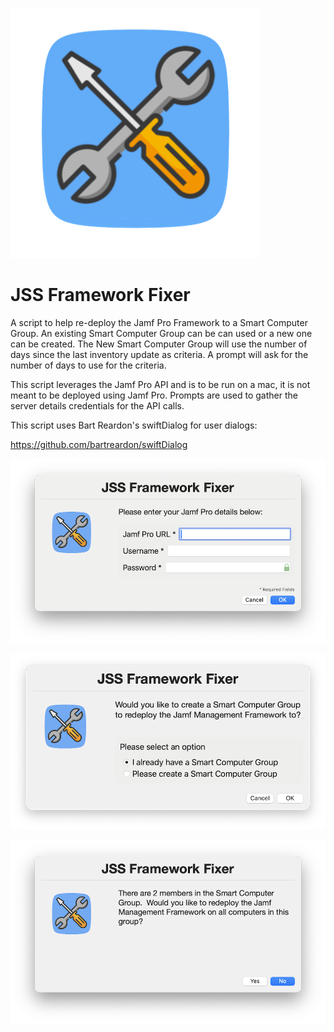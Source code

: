 ![alt text](https://github.com/Sdelsaz/JSS-Framework-Fixer/blob/main/images/icon1.png?raw=true)

# JSS Framework Fixer

A script to help re-deploy the Jamf Pro Framework to a Smart Computer Group. An existing Smart Computer Group can be can used or a new one can be created.  The New Smart Computer Group will use the number of days since the last inventory update as criteria. A prompt will ask for the number of days to use for the criteria. 

This script leverages the Jamf Pro API and is to be run on a mac, it is not meant to be deployed using Jamf Pro.  Prompts are used to gather the server details credentials for the API calls.

This script uses Bart Reardon's swiftDialog for user dialogs:

https://github.com/bartreardon/swiftDialog

![alt text](https://github.com/Sdelsaz/JSS-Framework-Fixer/blob/main/images/1.png?raw=true)

![alt text](https://github.com/Sdelsaz/JSS-Framework-Fixer/blob/main/images/3.png?raw=true)

![alt text](https://github.com/Sdelsaz/JSS-Framework-Fixer/blob/main/images/5.png?raw=true)
